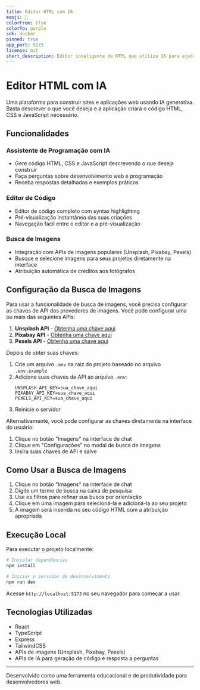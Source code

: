 ```yaml
---
title: Editor HTML com IA
emoji: 🌟
colorFrom: blue
colorTo: purple
sdk: docker
pinned: true
app_port: 5173
license: mit
short_description: Editor inteligente de HTML que utiliza IA para ajudar na criação de páginas web
---
```


# Editor HTML com IA

Uma plataforma para construir sites e aplicações web usando IA generativa. Basta descrever o que você deseja e a aplicação criará o código HTML, CSS e JavaScript necessário.

## Funcionalidades

### Assistente de Programação com IA
- Gere código HTML, CSS e JavaScript descrevendo o que deseja construir
- Faça perguntas sobre desenvolvimento web e programação
- Receba respostas detalhadas e exemplos práticos

### Editor de Código
- Editor de código completo com syntax highlighting
- Pré-visualização instantânea das suas criações
- Navegação fácil entre o editor e a pré-visualização

### Busca de Imagens
- Integração com APIs de imagens populares (Unsplash, Pixabay, Pexels)
- Busque e selecione imagens para seus projetos diretamente na interface
- Atribuição automática de créditos aos fotógrafos

## Configuração da Busca de Imagens

Para usar a funcionalidade de busca de imagens, você precisa configurar as chaves de API dos provedores de imagens. Você pode configurar uma ou mais das seguintes APIs:

1. **Unsplash API** - [Obtenha uma chave aqui](https://unsplash.com/developers)
2. **Pixabay API** - [Obtenha uma chave aqui](https://pixabay.com/api/docs/)
3. **Pexels API** - [Obtenha uma chave aqui](https://www.pexels.com/api/)

Depois de obter suas chaves:

1. Crie um arquivo `.env` na raiz do projeto baseado no arquivo `.env.example`
2. Adicione suas chaves de API ao arquivo `.env`:
   ```
   UNSPLASH_API_KEY=sua_chave_aqui
   PIXABAY_API_KEY=sua_chave_aqui
   PEXELS_API_KEY=sua_chave_aqui
   ```
3. Reinicie o servidor

Alternativamente, você pode configurar as chaves diretamente na interface do usuário:
1. Clique no botão "Imagens" na interface de chat
2. Clique em "Configurações" no modal de busca de imagens
3. Insira suas chaves de API e salve

## Como Usar a Busca de Imagens

1. Clique no botão "Imagens" na interface de chat
2. Digite um termo de busca na caixa de pesquisa
3. Use os filtros para refinar sua busca por orientação
4. Clique em uma imagem para selecioná-la e adicioná-la ao seu projeto
5. A imagem será inserida no seu código HTML com a atribuição apropriada

## Execução Local

Para executar o projeto localmente:

```bash
# Instalar dependências
npm install

# Iniciar o servidor de desenvolvimento
npm run dev
```

Acesse `http://localhost:5173` no seu navegador para começar a usar.

## Tecnologias Utilizadas

- React
- TypeScript
- Express
- TailwindCSS
- APIs de imagens (Unsplash, Pixabay, Pexels)
- APIs de IA para geração de código e resposta a perguntas

---

Desenvolvido como uma ferramenta educacional e de produtividade para desenvolvedores web.